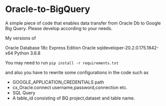 # Oracle-to-BigQuery
A simple piece of code that enables data transfer from Oracle Db to Google Big Query. Please develop according to your needs. 


My versions of

Oracle Database 18c Express Edition
Oracle sqldeveloper-20.2.0.175.1842-x64
Python 3.6.8 

You may need to run `pip install -r requirements.txt`

and also you have to rewrite some configurations in the code such as 
 - GOOGLE_APPLICATION_CREDENTIALS path
 - cx_Oracle.connect username,password,connection etc.
 - SQL Query
 - A table_id consisting of BQ project,dataset and table name.
